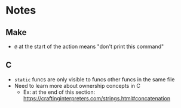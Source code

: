 # Notes

## Make

* `@` at the start of the action means "don't print this command"


## C

* `static` funcs are only visible to funcs other funcs in the same file
* Need to learn more about ownership concepts in C
  * Ex: at the end of this section: https://craftinginterpreters.com/strings.html#concatenation

